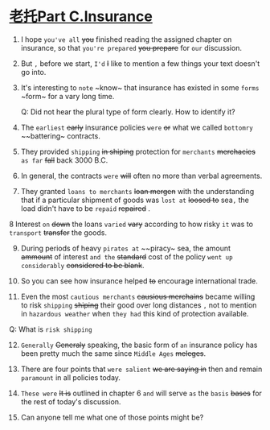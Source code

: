 # [老托Part C.Insurance](http://toefl.kmf.com/listening/newdrilling/7254oh.html)

1. I hope `you've all` ~~you~~ finished reading the assigned chapter on insurance,
so that `you're prepared` ~~you prepare~~ for `our` discussion.

2. But `,` before we start, `I'd` ~~I~~ like to mention a few things your text
doesn't go into.

3. It's interesting to `note` ~know~ that insurance has existed in some `forms`
~form~ for a vary long time.

    Q: Did not hear the plural type of form clearly. How to identify it?

4. The `earliest` ~~early~~ insurance policies `were` ~~or~~ what we called `bottomry`
~~battering~ contracts.

5. They provided `shipping` ~~in shiping~~ protection for `merchants` ~~merchacies~~
`as far` ~~fall~~ back 3000 B.C.

6. In general, the contracts `were` ~~will~~ often no more than verbal agreements.

7. They granted `loans to merchants` ~~loan mergen~~ with the understanding
that if a particular shipment of goods was `lost at` ~~loosed to~~ sea`,` the load didn't
have to be `repaid` ~~repaired~~ .

8 Interest `on` ~~down~~ the loans `varied` ~~vary~~ according to how risky
`it` was to `transport` ~~transfer~~ the goods.

9. During periods of heavy `pirates at` ~~piracy~ sea, the amount ~~ammount~~
of interest `and the` ~~standard~~ cost of the policy `went up considerably`
~~considered to be blank~~.

10. So you can see how insurance helped ~~to~~ encourage international trade.

11. Even the most `cautious merchants` ~~causious merchains~~ became willing
to risk `shipping` ~~shiping~~ their good over long distances `,` not to mention
in `hazardous weather` when `they had` this kind of protection available.

Q: What is `risk shipping`

12. `Generally` ~~Generaly~~ speaking, the basic form of `an` insurance policy
has been pretty much the same since `Middle Ages` ~~meleges~~.

13. There are four points that `were salient` ~~we are saying in~~ then and
remain `paramount` in all policies today.

14. `These were` ~~It is~~ outlined in chapter 6 `and` will serve `as` the `basis`
~~bases~~ for the rest of today's discussion.

15. Can anyone tell me what one of those points might be?
